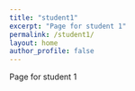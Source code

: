 ```yaml
---
title: "student1"
excerpt: "Page for student 1"
permalink: /student1/
layout: home
author_profile: false
---
```

Page for student 1